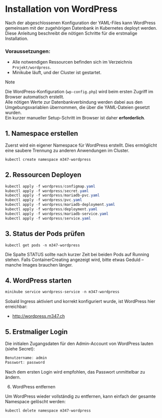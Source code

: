 # Installation von WordPress

Nach der abgeschlossenen Konfiguration der YAML-Files kann WordPress gemeinsam mit der zugehörigen Datenbank in Kubernetes deployt werden. Diese Anleitung beschreibt die nötigen Schritte für die erstmalige Installation.

### Voraussetzungen:

- Alle notwendigen Ressourcen befinden sich im Verzeichnis `Projekt/wordpress`.
- Minikube läuft, und der Cluster ist gestartet.

> [!NOTE]  
> Die WordPress-Konfiguration (`wp-config.php`) wird beim ersten Zugriff im Browser automatisch erstellt.  
> Alle nötigen Werte zur Datenbankverbindung werden dabei aus den Umgebungsvariablen übernommen, die über die YAML-Dateien gesetzt wurden.  
> Ein kurzer manueller Setup-Schritt im Browser ist daher **erforderlich**.

## 1. Namespace erstellen

Zuerst wird ein eigener Namespace für WordPress erstellt. Dies ermöglicht eine saubere Trennung zu anderen Anwendungen im Cluster.

```powershell
kubectl create namespace m347-wordpress
```

## 2. Ressourcen Deployen

```powershell
kubectl apply -f wordpress/configmap.yaml
kubectl apply -f wordpress/secret.yaml
kubectl apply -f wordpress/mariadb-pvc.yaml
kubectl apply -f wordpress/pvc.yaml
kubectl apply -f wordpress/mariadb-deployment.yaml
kubectl apply -f wordpress/deployment.yaml
kubectl apply -f wordpress/mariadb-service.yaml
kubectl apply -f wordpress/service.yaml
```
## 3. Status der Pods prüfen

```powershell
kubectl get pods -n m347-wordpress
```

Die Spalte STATUS sollte nach kurzer Zeit bei beiden Pods auf Running stehen.
Falls ContainerCreating angezeigt wird, bitte etwas Geduld – manche Images brauchen länger.

## 4. WordPress starten

```powershell
minikube service wordpress-service -n m347-wordpress
```

Sobald Ingress aktiviert und korrekt konfiguriert wurde, ist WordPress hier erreichbar:

- http://wordpress.m347.ch

## 5. Erstmaliger Login
Die initialen Zugangsdaten für den Admin-Account von WordPress lauten (siehe Secret):

```powershell
Benutzername: admin
Passwort: password
```

Nach dem ersten Login wird empfohlen, das Passwort unmittelbar zu ändern.

6. WordPress entfernen

Um WordPress wieder vollständig zu entfernen, kann einfach der gesamte Namespace gelöscht werden:

```powershell
kubectl delete namespace m347-wordpress
```







